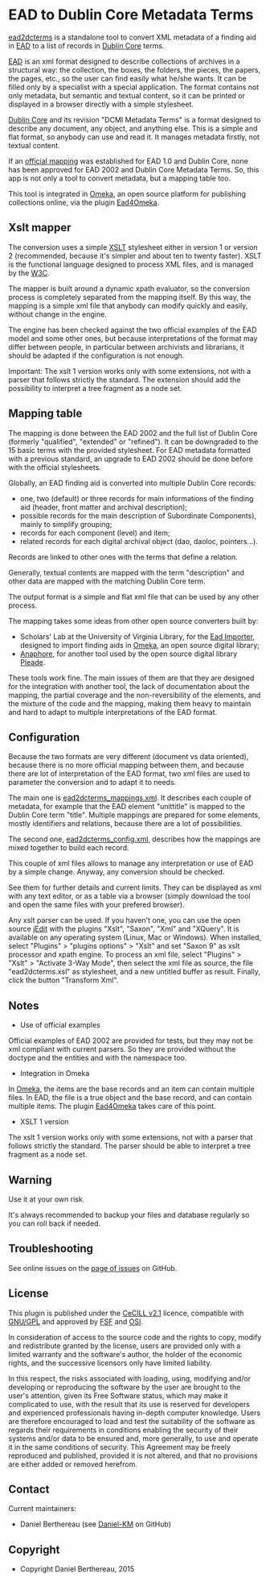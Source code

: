 EAD to Dublin Core Metadata Terms
=================================

[ead2dcterms] is a standalone tool to convert XML metadata of a finding aid in
[EAD] to a list of records in [Dublin Core] terms.

[EAD] is an xml format designed to describe collections of archives in a
structural way: the collection, the boxes, the folders, the pieces, the papers,
the pages, etc., so the user can find easily what he/she wants. It can be filled
only by a specialist with a special application. The format contains not only
metadata, but semantic and textual content, so it can be printed or displayed in
a browser directly with a simple stylesheet.

[Dublin Core] and its revision "DCMI Metadata Terms" is a format designed to
describe any document, any object, and anything else. This is a simple and flat
format, so anybody can use and read it. It manages metadata firstly, not textual
content.

If an [official mapping] was established for EAD 1.0 and Dublin Core, none has
been approved for EAD 2002 and Dublin Core Metadata Terms. So, this app is not
only a tool to convert metadata, but a mapping table too.

This tool is integrated in [Omeka], an open source platform for publishing
collections online, via the plugin [Ead4Omeka].


Xslt mapper
-----------

The conversion uses a simple [XSLT] stylesheet either in version 1 or version 2
(recommended, because it's simpler and about ten to twenty faster). XSLT is the
functional language designed to process XML files, and is managed by the [W3C].

The mapper is built around a dynamic xpath evaluator, so the conversion process
is  completely separated from the mapping itself. By this way, the mapping is a
simple xml file that anybody can modify quickly and easily, without change in
the engine.

The engine has been checked against the two official examples of the EAD model
and some other ones, but because interpretations of the format may differ
between people, in particular between archivists and librarians, it should be
adapted if the configuration is not enough.

Important: The xslt 1 version works only with some extensions, not with a parser
that follows strictly the standard. The extension should add the possibility to
interpret a tree fragment as a node set.


Mapping table
-------------

The mapping is done between the EAD 2002 and the full list of Dublin Core
(formerly "qualified", "extended" or "refined"). It can be downgraded to the 15
basic terms with the provided stylesheet. For EAD metadata formatted with a
previous standard, an upgrade to EAD 2002 should be done before with the
official stylesheets.

Globally, an EAD finding aid is converted into multiple Dublin Core records:
- one, two (default) or three records for main informations of the finding aid
  (header, front matter and archival description);
- possible records for the main description of Subordinate Components), mainly
  to simplify grouping;
- records for each component (level) and item;
- related records for each digital archival object (dao, daoloc, pointers...).

Records are linked to other ones with the terms that define a relation.

Generally, textual contents are mapped with the term "description" and other
data are mapped with the matching Dublin Core term.

The output format is a simple and flat xml file that can be used by any other
process.

The mapping takes some ideas from other open source converters built by:

- Scholars' Lab at the University of Virginia Library, for the [Ead Importer],
  designed to import finding aids in [Omeka], an open source digital library;
- [Anaphore], for another tool used by the open source digital library [Pleade].

These tools work fine. The main issues of them are that they are designed for
the integration with another tool, the lack of documentation about the mapping,
the partial coverage and the non-reversibility of the elements, and the mixture
of the code and the mapping, making them heavy to maintain and hard to adapt to
multiple interpretations of the EAD format.


Configuration
-------------

Because the two formats are very different (document vs data oriented), because
there is no more official mapping between them, and because there are lot of
interpretation of the EAD format, two xml files are used to parameter the
conversion and to adapt it to needs.

The main one is [ead2dcterms_mappings.xml]. It describes each couple of
metadata, for example that the EAD element "unittitle" is mapped to the
Dublin Core  term "title". Multiple mappings are prepared for some elements,
mostly identifiers and relations, because there are a lot of possibilities.

The second one, [ead2dcterms_config.xml], describes how the mappings are mixed
together to build each record.

This couple of xml files allows to manage any interpretation or use of EAD by a
simple change. Anyway, any conversion should be checked.

See them for further details and current limits. They can be displayed as xml
with any text editor, or as a table via a browser (simply download the tool and
open the same files with your prefered browser).

Any xslt parser can be used. If you haven't one, you can use the open source
[jEdit] with the plugins "Xslt", "Saxon", "Xml" and "XQuery". It is available on
any operating system (Linux, Mac or Windows). When installed, select "Plugins" >
"plugins options" > "Xslt" and set "Saxon 9" as xslt processor and xpath engine.
To process an xml file, select "Plugins" > "Xslt" > "Activate 3-Way Mode", then
select the xml file as source, the file "ead2dcterms.xsl" as stylesheet, and a
new untitled buffer as result. Finally, click the button "Transform Xml".


Notes
-----

* Use of official examples

Official examples of EAD 2002 are provided for tests, but they may not be xml
compliant with current parsers. So they are provided without the doctype and the
entities and with the namespace too.

* Integration in Omeka

In [Omeka], the items are the base records and an item can contain multiple
files. In EAD, the file is a true object and the base record, and can contain
multiple items. The plugin [Ead4Omeka] takes care of this point.

* XSLT 1 version

The xslt 1 version works only with some extensions, not with a parser that
follows strictly the standard. The parser should be able to interpret a tree
fragment as a node set.


Warning
-------

Use it at your own risk.

It's always recommended to backup your files and database regularly so you can
roll back if needed.


Troubleshooting
---------------

See online issues on the [page of issues] on GitHub.


License
-------

This plugin is published under the [CeCILL v2.1] licence, compatible with
[GNU/GPL] and approved by [FSF] and [OSI].

In consideration of access to the source code and the rights to copy, modify and
redistribute granted by the license, users are provided only with a limited
warranty and the software's author, the holder of the economic rights, and the
successive licensors only have limited liability.

In this respect, the risks associated with loading, using, modifying and/or
developing or reproducing the software by the user are brought to the user's
attention, given its Free Software status, which may make it complicated to use,
with the result that its use is reserved for developers and experienced
professionals having in-depth computer knowledge. Users are therefore encouraged
to load and test the suitability of the software as regards their requirements
in conditions enabling the security of their systems and/or data to be ensured
and, more generally, to use and operate it in the same conditions of security.
This Agreement may be freely reproduced and published, provided it is not
altered, and that no provisions are either added or removed herefrom.


Contact
-------

Current maintainers:

* Daniel Berthereau (see [Daniel-KM] on GitHub)


Copyright
---------

* Copyright Daniel Berthereau, 2015


[Ead2DCterms]: https://github.com/Daniel-KM/Ead2DCterms
[EAD]: https://loc.gov/ead
[Dublin Core]: http://dublincore.org
[Omeka]: https://www.omeka.org
[Ead4Omeka]: https://github.com/Daniel-KM/Ead4Omeka
[XSLT]: https://www.w3.org/standards/xml/transformation
[W3C]: https://www.w3.org/
[official mapping]: http://www.loc.gov/ead/ag/agappb.html#sec3
[Anaphore]: https://github.com/Anaphore/joai_xsl
[Pleade]: http://www.pleade.com
[Ead Importer]: https://github.com/scholarslab/EadImporter
[ead2dcterms_config.xml]: https://github.com/Daniel-KM/Ead2DCterms/blob/master/ead2dcterms_config.xml
[ead2dcterms_mappings.xml]: https://github.com/Daniel-KM/Ead2DCterms/blob/master/ead2dcterms_mappings.xml
[jEdit]: http://www.jedit.org
[page of issues]: https://github.com/Daniel-KM/Ead2DCterms/issues
[CeCILL v2.1]: https://www.cecill.info/licences/Licence_CeCILL_V2.1-en.html
[GNU/GPL]: https://www.gnu.org/licenses/gpl-3.0.html
[FSF]: https://www.fsf.org
[OSI]: http://opensource.org
[Daniel-KM]: https://github.com/Daniel-KM "Daniel Berthereau"
